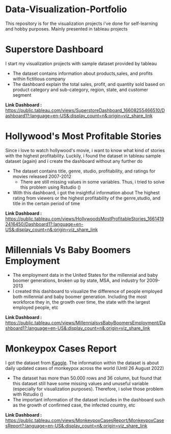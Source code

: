# Data-Visualization-Portfolio
This repository is for the visualization projects i've done for self-learning and hobby purposes. Mainly presented in tableau projects

# Superstore Dashboard
I start my visualization projects with sample dataset provided by tableau
- The dataset contains information about products,sales, and profits within fictitious company
- The dashboard explain the total sales, profit, and quantity sold based on product category and sub-category, region, state, and customer segment

**Link Dashboard :**
https://public.tableau.com/views/SuperstoreDashboard_16608255466510/Dashboard1?:language=en-US&:display_count=n&:origin=viz_share_link

# Hollywood's Most Profitable Stories
Since i love to watch hollywood's movie, i want to know what kind of stories with the highest profitability. Luckily, i found the dataset in tableau sample dataset (again) and i create the dashboard without any further do
- The dataset contains title, genre, studio, profitability, and ratings for movies released 2007-2012
  - There are still missing values in some variables. Thus, i tried to solve this problem using Rstudio ()
- With this dashboard, i got the insightful information about The highest rating from viewers or the highest profitability of the genre,studio, and title in the certain period of time

**Link Dashboard :**
https://public.tableau.com/views/HollywoodsMostProfitableStories_16614192416450/Dashboard1?:language=en-US&:display_count=n&:origin=viz_share_link

# Millennials Vs Baby Boomers Employment
- The employment data in the United States for the millennial and baby boomer generations, broken up by state, MSA, and industry for 2009-2013
- I created this dashboard to visualize the difference of people employed both millennial and baby boomer generation. Including the most workforce they in, the growth over time, the state with the largest employed people, etc

**Link Dashboard :**
https://public.tableau.com/views/MillennialsvsBabyBoomersEmployment/Dashboard1?:language=en-US&:display_count=n&:origin=viz_share_link

# Monkeypox Cases Report
I got the dataset from [Kaggle](https://www.kaggle.com/datasets/deepcontractor/monkeypox-dataset-daily-updated). The information within the dataset is about daily updated cases of monkeypox across the world (Until 26 August 2022)
- The dataset has more than 50.000 rows and 36 column, but found that this dataset still have some missing values and unuseful variable (especially for visualization purposes). Therefore, i solve those problem with Rstudio ()
- The important information of the dataset includes in the dashboard such as the growth of confirmed case, the infected country, etc

**Link Dashboard :**
https://public.tableau.com/views/MonkeypoxCasesReport/MonkeypoxCasesReport?:language=en-US&:display_count=n&:origin=viz_share_link
